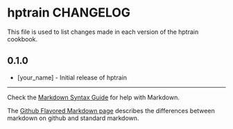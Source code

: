 hptrain CHANGELOG
=================

This file is used to list changes made in each version of the hptrain cookbook.

0.1.0
-----
- [your_name] - Initial release of hptrain

- - -
Check the [Markdown Syntax Guide](http://daringfireball.net/projects/markdown/syntax) for help with Markdown.

The [Github Flavored Markdown page](http://github.github.com/github-flavored-markdown/) describes the differences between markdown on github and standard markdown.
